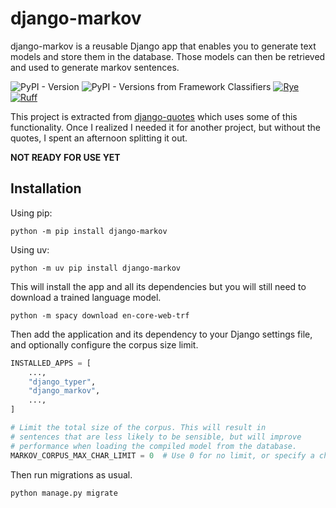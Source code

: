# django-markov

django-markov is a reusable Django app that enables you to generate text models and store
them in the database. Those models can then be retrieved and used to generate markov sentences.

![PyPI - Version](https://img.shields.io/pypi/v/django-markov)
![PyPI - Versions from Framework Classifiers](https://img.shields.io/pypi/frameworkversions/django/:packageName)
[![Rye](https://img.shields.io/endpoint?url=https://raw.githubusercontent.com/astral-sh/rye/main/artwork/badge.json)](https://rye-up.com)
[![Ruff](https://img.shields.io/endpoint?url=https://raw.githubusercontent.com/astral-sh/ruff/main/assets/badge/v2.json)](https://github.com/astral-sh/ruff)

This project is extracted from [django-quotes](https://github.com/andrlik/django-quotes) which
uses some of this functionality. Once I realized I needed it for another project, but without
the quotes, I spent an afternoon splitting it out.

**NOT READY FOR USE YET**

## Installation

Using pip:

`python -m pip install django-markov`

Using uv:

`python -m uv pip install django-markov`

This will install the app and all its dependencies but you will still need to download a
trained language model.

`python -m spacy download en-core-web-trf`

Then add the application and its dependency to your Django settings file, and optionally configure the corpus
size limit.

```python
INSTALLED_APPS = [
    ...,
    "django_typer",
    "django_markov",
    ...,
]

# Limit the total size of the corpus. This will result in
# sentences that are less likely to be sensible, but will improve
# performance when loading the compiled model from the database.
MARKOV_CORPUS_MAX_CHAR_LIMIT = 0  # Use 0 for no limit, or specify a character limit.
```

Then run migrations as usual.

`python manage.py migrate`
